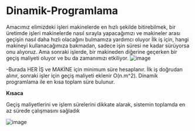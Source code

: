 # Dinamik-Programlama

Amacımız elimizdeki işleri makinelerde en hızlı şekilde bitirebilmek, bir üretimde işleri makinelerde nasıl sırayla yapacağımızı ve makineler arası geçişin nasıl daha hızlı olacağını bulmamıza yardımcı oluyor
İlk iş için, hangi makineyi kullanacağımıza bakmadan, sadece işin süresi ne kadar sürüyorsa onu alıyoruz. Ama sonraki işlerde, bir makineden diğerine geçerken bir geçiş maliyeti oluyor ve bu da zamanımızı etkiliyor.
![image](https://github.com/user-attachments/assets/4a6516f6-6fb9-4b13-a16a-9180091c62d3)

-Burada HER İŞ ve MAKİNE için minimum süre hesaplanır. İlk iş doğrudan alınır, sonraki işler için geçiş maliyeti eklenir O(n.m^2). Dinamik programlama ile en kısa toplam süre bulunur.

**Kısaca**

Geçiş maliyetlerini ve işlem sürelerini dikkate alarak, sistemin toplamda en az sürede çalışmasını sağladık

![image](https://github.com/user-attachments/assets/6f12598f-14a5-4e6f-a19d-9f03496ba22e)
